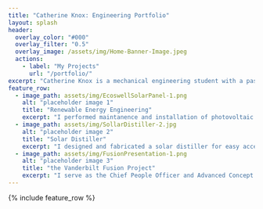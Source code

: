 ```yaml
---
title: "Catherine Knox: Engineering Portfolio"
layout: splash
header:
  overlay_color: "#000"
  overlay_filter: "0.5"
  overlay_image: /assets/img/Home-Banner-Image.jpeg
  actions:
    - label: "My Projects"
      url: "/portfolio/"
excerpt: "Catherine Knox is a mechanical engineering student with a passion for creating and contributing to innovative projects. She is primarily interested in aerospace and nuclear engineering. On this website, you can find a list of Catherine's engineering projects, research inititives, and related involvements."
feature_row:
  - image_path: assets/img/EcoswellSolarPanel-1.png
    alt: "placeholder image 1"
    title: "Renewable Energy Engineering"
    excerpt: "I performed maintanence and installation of photovoltaic systems."
  - image_path: assets/img/SollarDistiller-2.jpg
    alt: "placeholder image 2"
    title: "Solar Distiller"
    excerpt: "I designed and fabricated a solar distiller for easy access to clean water."
  - image_path: assets/img/FusionPresentation-1.png
    alt: "placeholder image 3"
    title: "the Vanderbilt Fusion Project"
    excerpt: "I serve as the Chief People Officer and Advanced Concept System Team Leader."
---
```


{% include feature_row %}
